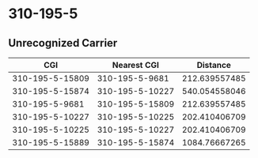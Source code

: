 # 310-195-5
## Unrecognized Carrier


| CGI | Nearest CGI | Distance |
|-----|-------------|----------|
| 310-195-5-15809 | 310-195-5-9681 | 212.639557485 |
| 310-195-5-15874 | 310-195-5-10227 | 540.054558046 |
| 310-195-5-9681 | 310-195-5-15809 | 212.639557485 |
| 310-195-5-10227 | 310-195-5-10225 | 202.410406709 |
| 310-195-5-10225 | 310-195-5-10227 | 202.410406709 |
| 310-195-5-15889 | 310-195-5-15874 | 1084.76667265 |
